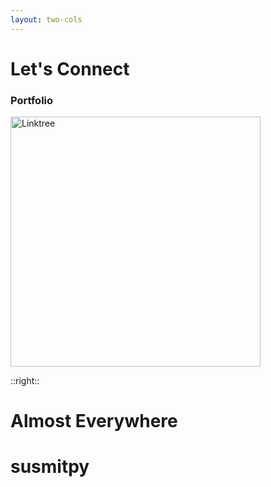 ```yaml
---
layout: two-cols
---
```


# Let's Connect

### Portfolio

<img src="/portfolio.png" alt="Linktree" width="400" height="400" />

::right::

<v-click>

# Almost Everywhere

<div class="flex h-full justify-center items-center">
  <h1 v-mark.green="1"> susmitpy </h1>
</div>
</v-click>
